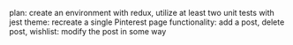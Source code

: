 plan: create an environment with redux, utilize at least two unit tests with jest
theme: recreate a single Pinterest page
functionality: add a post, delete post, wishlist: modify the post in some way
